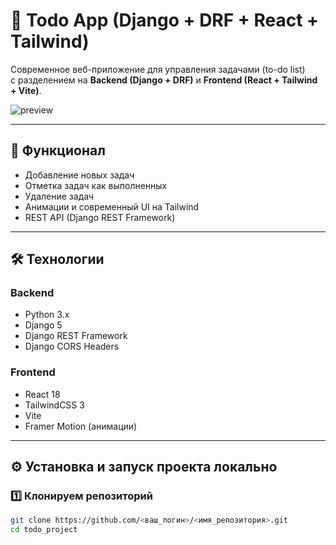 # 📝 Todo App (Django + DRF + React + Tailwind)

Современное веб-приложение для управления задачами (to-do list)  
с разделением на **Backend (Django + DRF)** и **Frontend (React + Tailwind + Vite)**.

![preview](https://your-screenshot-url.com) <!-- можно добавить скрин -->

---

## 🚀 Функционал

- Добавление новых задач
- Отметка задач как выполненных
- Удаление задач
- Анимации и современный UI на Tailwind
- REST API (Django REST Framework)

---

## 🛠 Технологии

### Backend
- Python 3.x
- Django 5
- Django REST Framework
- Django CORS Headers

### Frontend
- React 18
- TailwindCSS 3
- Vite
- Framer Motion (анимации)

---

## ⚙️ Установка и запуск проекта локально

### 1️⃣ Клонируем репозиторий

```bash
git clone https://github.com/<ваш_логин>/<имя_репозитория>.git
cd todo_project
